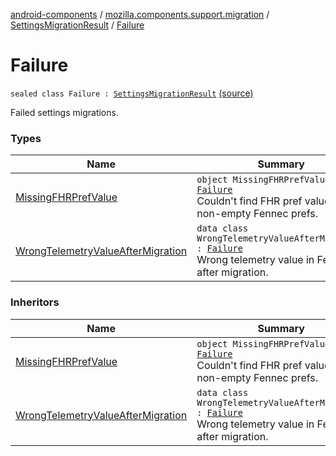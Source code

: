 [android-components](../../../index.md) / [mozilla.components.support.migration](../../index.md) / [SettingsMigrationResult](../index.md) / [Failure](./index.md)

# Failure

`sealed class Failure : `[`SettingsMigrationResult`](../index.md) [(source)](https://github.com/mozilla-mobile/android-components/blob/master/components/support/migration/src/main/java/mozilla/components/support/migration/FennecSettingsMigrator.kt#L134)

Failed settings migrations.

### Types

| Name | Summary |
|---|---|
| [MissingFHRPrefValue](-missing-f-h-r-pref-value/index.md) | `object MissingFHRPrefValue : `[`Failure`](./index.md)<br>Couldn't find FHR pref value in non-empty Fennec prefs. |
| [WrongTelemetryValueAfterMigration](-wrong-telemetry-value-after-migration/index.md) | `data class WrongTelemetryValueAfterMigration : `[`Failure`](./index.md)<br>Wrong telemetry value in Fenix after migration. |

### Inheritors

| Name | Summary |
|---|---|
| [MissingFHRPrefValue](-missing-f-h-r-pref-value/index.md) | `object MissingFHRPrefValue : `[`Failure`](./index.md)<br>Couldn't find FHR pref value in non-empty Fennec prefs. |
| [WrongTelemetryValueAfterMigration](-wrong-telemetry-value-after-migration/index.md) | `data class WrongTelemetryValueAfterMigration : `[`Failure`](./index.md)<br>Wrong telemetry value in Fenix after migration. |
